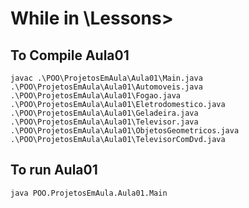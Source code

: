 # While in \Lessons>

## To Compile Aula01
```
javac .\POO\ProjetosEmAula\Aula01\Main.java .\POO\ProjetosEmAula\Aula01\Automoveis.java .\POO\ProjetosEmAula\Aula01\Fogao.java .\POO\ProjetosEmAula\Aula01\Eletrodomestico.java .\POO\ProjetosEmAula\Aula01\Geladeira.java .\POO\ProjetosEmAula\Aula01\Televisor.java .\POO\ProjetosEmAula\Aula01\ObjetosGeometricos.java .\POO\ProjetosEmAula\Aula01\TelevisorComDvd.java
```
## To run Aula01
```
java POO.ProjetosEmAula.Aula01.Main
```
